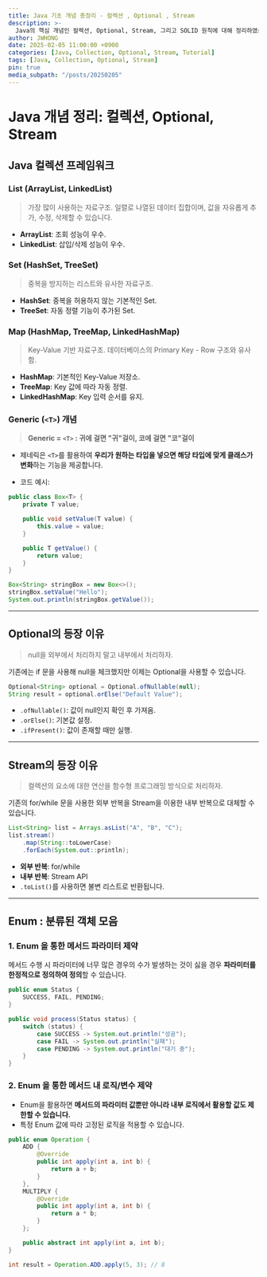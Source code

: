 ```yaml
---
title: Java 기초 개념 총정리 - 컬렉션 , Optional , Stream
description: >-
  Java의 핵심 개념인 컬렉션, Optional, Stream, 그리고 SOLID 원칙에 대해 정리하였습니다.
author: JWHONG
date: 2025-02-05 11:00:00 +0900
categories: [Java, Collection, Optional, Stream, Tutorial]
tags: [Java, Collection, Optional, Stream]
pin: true
media_subpath: "/posts/20250205"
---
```


# Java 개념 정리: 컬렉션, Optional, Stream

## Java 컬렉션 프레임워크

### List (ArrayList, LinkedList)

> 가장 많이 사용하는 자료구조.
> 일렬로 나열된 데이터 집합이며, 값을 자유롭게 추가, 수정, 삭제할 수 있습니다.

- **ArrayList**: 조회 성능이 우수.
- **LinkedList**: 삽입/삭제 성능이 우수.

### Set (HashSet, TreeSet)

> 중복을 방지하는 리스트와 유사한 자료구조.

- **HashSet**: 중복을 허용하지 않는 기본적인 Set.
- **TreeSet**: 자동 정렬 기능이 추가된 Set.

### Map (HashMap, TreeMap, LinkedHashMap)

> Key-Value 기반 자료구조.
> 데이터베이스의 Primary Key - Row 구조와 유사함.

- **HashMap**: 기본적인 Key-Value 저장소.
- **TreeMap**: Key 값에 따라 자동 정렬.
- **LinkedHashMap**: Key 입력 순서를 유지.

### Generic (`<T>`) 개념

> **Generic = `<T>` : 귀에 걸면 "귀"걸이, 코에 걸면 "코"걸이**

- 제네릭은 `<T>`를 활용하여 **우리가 원하는 타입을 넣으면 해당 타입에 맞게 클래스가 변화**하는 기능을 제공합니다.

- 코드 예시:

```java
public class Box<T> {
    private T value;

    public void setValue(T value) {
        this.value = value;
    }

    public T getValue() {
        return value;
    }
}

Box<String> stringBox = new Box<>();
stringBox.setValue("Hello");
System.out.println(stringBox.getValue());
```

---

## Optional의 등장 이유

> null을 외부에서 처리하지 말고 내부에서 처리하자.

기존에는 if 문을 사용해 null을 체크했지만 이제는 Optional을 사용할 수 있습니다.

```java
Optional<String> optional = Optional.ofNullable(null);
String result = optional.orElse("Default Value");
```

- `.ofNullable()`: 값이 null인지 확인 후 가져옴.
- `.orElse()`: 기본값 설정.
- `.ifPresent()`: 값이 존재할 때만 실행.

---

## Stream의 등장 이유

> 컬렉션의 요소에 대한 연산을 함수형 프로그래밍 방식으로 처리하자.

기존의 for/while 문을 사용한 외부 반복을 Stream을 이용한 내부 반복으로 대체할 수 있습니다.

```java
List<String> list = Arrays.asList("A", "B", "C");
list.stream()
    .map(String::toLowerCase)
    .forEach(System.out::println);
```

- **외부 반복**: for/while
- **내부 반복**: Stream API
- `.toList()`를 사용하면 불변 리스트로 반환됩니다.

---

## Enum : 분류된 객체 모음

### 1. Enum 을 통한 메서드 파라미터 제약

메서드 수행 시 파라미터에 너무 많은 경우의 수가 발생하는 것이 싫을 경우 **파라미터를 한정적으로 정의하여 정의**할 수 있습니다.

```java
public enum Status {
    SUCCESS, FAIL, PENDING;
}

public void process(Status status) {
    switch (status) {
        case SUCCESS -> System.out.println("성공");
        case FAIL -> System.out.println("실패");
        case PENDING -> System.out.println("대기 중");
    }
}
```

### 2. Enum 을 통한 메서드 내 로직/변수 제약

- Enum을 활용하면 **메서드의 파라미터 값뿐만 아니라 내부 로직에서 활용할 값도 제한할 수 있습니다.**
- 특정 Enum 값에 따라 고정된 로직을 적용할 수 있습니다.

```java
public enum Operation {
    ADD {
        @Override
        public int apply(int a, int b) {
            return a + b;
        }
    },
    MULTIPLY {
        @Override
        public int apply(int a, int b) {
            return a * b;
        }
    };

    public abstract int apply(int a, int b);
}

int result = Operation.ADD.apply(5, 3); // 8
```
